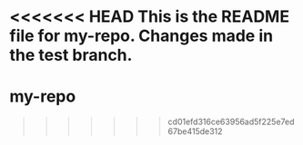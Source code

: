 <<<<<<< HEAD
This is the README file for my-repo.
Changes made in the test branch.
=======
# my-repo
>>>>>>> cd01efd316ce63956ad5f225e7ed67be415de312
